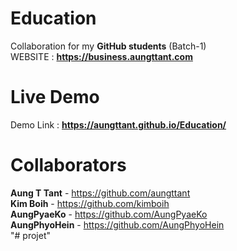 # Education
Collaboration for my **GitHub students** (Batch-1)<br>
WEBSITE : **https://business.aungttant.com**
# Live Demo
Demo Link : **https://aungttant.github.io/Education/**
# Collaborators
**Aung T Tant** - https://github.com/aungttant<br>
**Kim Boih** - https://github.com/kimboih<br>
**AungPyaeKo** - https://github.com/AungPyaeKo<br>
**AungPhyoHein** - https://github.com/AungPhyoHein<br>
"# projet" 
